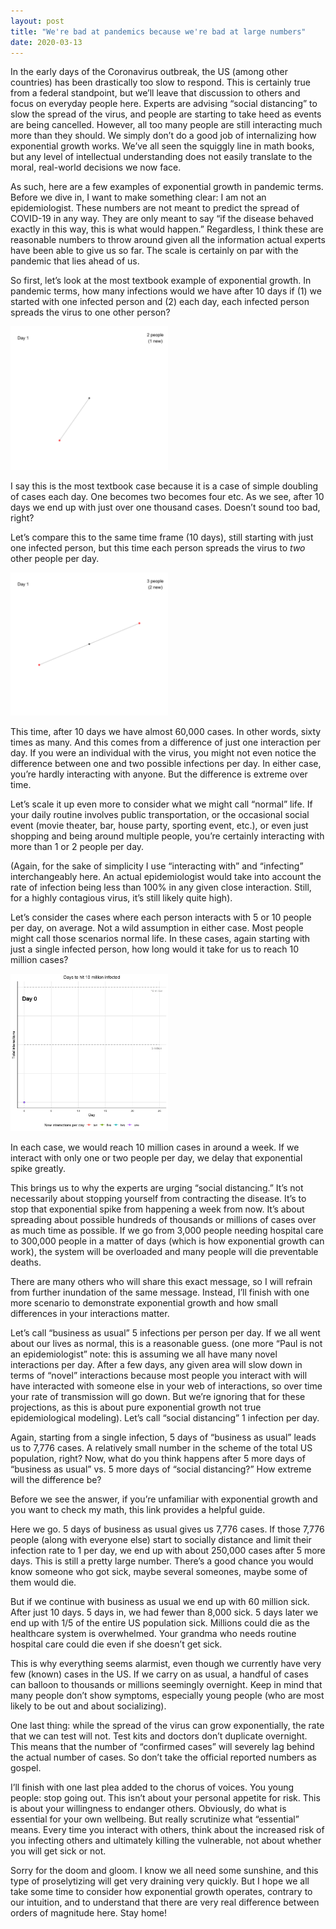 ```yaml
---
layout: post
title: "We're bad at pandemics because we're bad at large numbers"
date: 2020-03-13
---
```


In the early days of the Coronavirus outbreak, the US (among other countries) has been drastically too slow to respond. This is certainly true from a federal standpoint, but we’ll leave that discussion to others and focus on everyday people here. Experts are advising “social distancing” to slow the spread of the virus, and people are starting to take heed as events are being cancelled. However, all too many people are still interacting much more than they should. We simply don’t do a good job of internalizing how exponential growth works. We’ve all seen the squiggly line in math books, but any level of intellectual understanding does not easily translate to the moral, real-world decisions we now face.

As such, here are a few examples of exponential growth in pandemic terms. Before we dive in, I want to make something clear: I am not an epidemiologist. These numbers are not meant to predict the spread of COVID-19 in any way. They are only meant to say “if the disease behaved exactly in this way, this is what would happen.” Regardless, I think these are reasonable numbers to throw around given all the information actual experts have been able to give us so far. The scale is certainly on par with the pandemic that lies ahead of us.

So first, let’s look at the most textbook example of exponential growth. In pandemic terms, how many infections would we have after 10 days if (1) we started with one infected person and (2) each day, each infected person spreads the virus to one other person?

<img src="/img/exp-one.gif" alt="Exponential growth, one infection/day" height="50%" width="50%" class="center-image">

I say this is the most textbook case because it is a case of simple doubling of cases each day. One becomes two becomes four etc. As we see, after 10 days we end up with just over one thousand cases. Doesn’t sound too bad, right? 

Let’s compare this to the same time frame (10 days), still starting with just one infected person, but this time each person spreads the virus to *two* other people per day.

<img src="/img/exp-two.gif" alt="Exponential growth, two infections/day" height="50%" width="50%" class="center-image">

This time, after 10 days we have almost 60,000 cases. In other words, sixty times as many. And this comes from a difference of just one interaction per day. If you were an individual with the virus, you might not even notice the difference between one and two possible infections per day. In either case, you’re hardly interacting with anyone. But the difference is extreme over time.

Let’s scale it up even more to consider what we might call “normal” life. If your daily routine involves public transportation, or the occasional social event (movie theater, bar, house party, sporting event, etc.), or even just shopping and being around multiple people, you’re certainly interacting with more than 1 or 2 people per day.

(Again, for the sake of simplicity I use “interacting with” and “infecting” interchangeably here. An actual epidemiologist would take into account the rate of infection being less than 100% in any given close interaction. Still, for a highly contagious virus, it’s still likely quite high). 

Let’s consider the cases where each person interacts with 5 or 10 people per day, on average. Not a wild assumption in either case. Most people might call those scenarios normal life. In these cases, again starting with just a single infected person, how long would it take for us to reach 10 million cases?

<img src="/img/infection.gif" alt="Exponential growth, one infection/day" height="50%" width="50%" class="center-image">

In each case, we would reach 10 million cases in around a week. If we interact with only one or two people per day, we delay that exponential spike greatly.

This brings us to why the experts are urging “social distancing.” It’s not necessarily about stopping yourself from contracting the disease. It’s to stop that exponential spike from happening a week from now. It’s about spreading about possible hundreds of thousands or millions of cases over as much time as possible. If we go from 3,000 people needing hospital care to 300,000 people in a matter of days (which is how exponential growth can work), the system will be overloaded and many people will die preventable deaths.

There are many others who will share this exact message, so I will refrain from further inundation of the same message. Instead, I’ll finish with one more scenario to demonstrate exponential growth and how small differences in your interactions matter.

Let’s call “business as usual” 5 infections per person per day. If we all went about our lives as normal, this is a reasonable guess. (one more “Paul is not an epidemiologist” note: this is assuming we all have many novel interactions per day. After a few days, any given area will slow down in terms of “novel” interactions because most people you interact with will have interacted with someone else in your web of interactions, so over time your rate of transmission will go down. But we’re ignoring that for these projections, as this is about pure exponential growth not true epidemiological modeling). Let’s call “social distancing” 1 infection per day. 

Again, starting from a single infection, 5 days of “business as usual” leads us to 7,776 cases. A relatively small number in the scheme of the total US population, right? Now, what do you think happens after 5 more days of “business as usual” vs. 5 more days of “social distancing?” How extreme will the difference be?

Before we see the answer, if you’re unfamiliar with exponential growth and you want to check my math, this link provides a helpful guide. 

Here we go. 5 days of business as usual gives us 7,776 cases. If those 7,776 people (along with everyone else) start to socially distance and limit their infection rate to 1 per day, we end up with about 250,000 cases after 5 more days. This is still a pretty large number. There’s a good chance you would know someone who got sick, maybe several someones, maybe some of them would die.

But if we continue with business as usual we end up with 60 million sick. After just 10 days. 5 days in, we had fewer than 8,000 sick. 5 days later we end up with 1/5 of the entire US population sick. Millions could die as the healthcare system is overwhelmed. Your grandma who needs routine hospital care could die even if she doesn’t get sick. 

This is why everything seems alarmist, even though we currently have very few (known) cases in the US. If we carry on as usual, a handful of cases can balloon to thousands or millions seemingly overnight. Keep in mind that many people don’t show symptoms, especially young people (who are most likely to be out and about socializing).

One last thing: while the spread of the virus can grow exponentially, the rate that we can test will not. Test kits and doctors don’t duplicate overnight. This means that the number of “confirmed cases” will severely lag behind the actual number of cases. So don’t take the official reported numbers as gospel.

I’ll finish with one last plea added to the chorus of voices. You young people: stop going out. This isn’t about your personal appetite for risk. This is about your willingness to endanger others. Obviously, do what is essential for your own wellbeing. But really scrutinize what “essential” means. Every time you interact with others, think about the increased risk of you infecting others and ultimately killing the vulnerable, not about whether you will get sick or not. 

Sorry for the doom and gloom. I know we all need some sunshine, and this type of proselytizing will get very draining very quickly. But I hope we all take some time to consider how exponential growth operates, contrary to our intuition, and to understand that there are very real difference between orders of magnitude here. Stay home!


